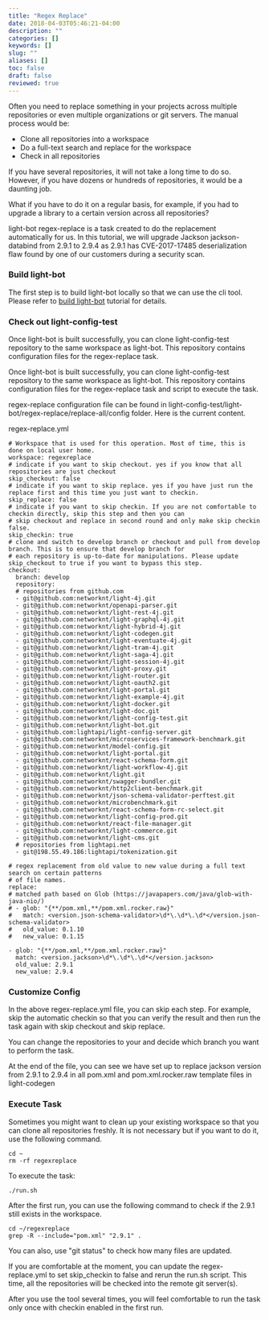 ```yaml
---
title: "Regex Replace"
date: 2018-04-03T05:46:21-04:00
description: ""
categories: []
keywords: []
slug: ""
aliases: []
toc: false
draft: false
reviewed: true
---
```


Often you need to replace something in your projects across multiple repositories or even multiple organizations or git servers. The manual process would be: 

* Clone all repositories into a workspace
* Do a full-text search and replace for the workspace
* Check in all repositories

If you have several repositories, it will not take a long time to do so. However, if you have dozens or hundreds of repositories, it would be a daunting job. 

What if you have to do it on a regular basis, for example, if you had to upgrade a library to a certain version across all repositories?

light-bot regex-replace is a task created to do the replacement automatically for us. In this tutorial, we will upgrade Jackson jackson-databind from 2.9.1 to 2.9.4 as 2.9.1 has CVE-2017-17485 deserialization flaw found by one of our customers during a security scan. 

### Build light-bot

The first step is to build light-bot locally so that we can use the cli tool. Please refer to [build light-bot][] tutorial for details.


[build light-bot]: /tutorial/bot/build-light-bot/

### Check out light-config-test

Once light-bot is built successfully, you can clone light-config-test repository to the same workspace as light-bot. This repository contains configuration files for the regex-replace task. 

Once light-bot is built successfully, you can clone light-config-test repository to the same workspace as light-bot. This repository contains configuration files for the regex-replace task and script to execute the task. 

regex-replace configuration file can be found in light-config-test/light-bot/regex-replace/replace-all/config folder. Here is the current content. 

regex-replace.yml

```
# Workspace that is used for this operation. Most of time, this is done on local user home.
workspace: regexreplace
# indicate if you want to skip checkout. yes if you know that all repositories are just checkout
skip_checkout: false
# indicate if you want to skip replace. yes if you have just run the replace first and this time you just want to checkin.
skip_replace: false
# indicate if you want to skip checkin. If you are not comfortable to checkin directly, skip this step and then you can
# skip checkout and replace in second round and only make skip checkin false.
skip_checkin: true
# clone and switch to develop branch or checkout and pull from develop branch. This is to ensure that develop branch for
# each repository is up-to-date for manipulations. Please update skip_checkout to true if you want to bypass this step.
checkout:
  branch: develop
  repository:
  # repositories from github.com  
  - git@github.com:networknt/light-4j.git
  - git@github.com:networknt/openapi-parser.git
  - git@github.com:networknt/light-rest-4j.git
  - git@github.com:networknt/light-graphql-4j.git
  - git@github.com:networknt/light-hybrid-4j.git
  - git@github.com:networknt/light-codegen.git
  - git@github.com:networknt/light-eventuate-4j.git
  - git@github.com:networknt/light-tram-4j.git
  - git@github.com:networknt/light-saga-4j.git
  - git@github.com:networknt/light-session-4j.git
  - git@github.com:networknt/light-proxy.git
  - git@github.com:networknt/light-router.git
  - git@github.com:networknt/light-oauth2.git
  - git@github.com:networknt/light-portal.git
  - git@github.com:networknt/light-example-4j.git
  - git@github.com:networknt/light-docker.git
  - git@github.com:networknt/light-doc.git
  - git@github.com:networknt/light-config-test.git
  - git@github.com:networknt/light-bot.git
  - git@github.com:lightapi/light-config-server.git
  - git@github.com:networknt/microservices-framework-benchmark.git
  - git@github.com:networknt/model-config.git
  - git@github.com:networknt/light-portal.git
  - git@github.com:networknt/react-schema-form.git
  - git@github.com:networknt/light-workflow-4j.git
  - git@github.com:networknt/light.git
  - git@github.com:networknt/swagger-bundler.git
  - git@github.com:networknt/http2client-benchmark.git
  - git@github.com:networknt/json-schema-validator-perftest.git
  - git@github.com:networknt/microbenchmark.git
  - git@github.com:networknt/react-schema-form-rc-select.git
  - git@github.com:networknt/light-config-prod.git
  - git@github.com:networknt/react-file-manager.git
  - git@github.com:networknt/light-commerce.git
  - git@github.com:networknt/light-cms.git
  # repositories from lightapi.net
  - git@198.55.49.186:lightapi/tokenization.git

# regex replacement from old value to new value during a full text search on certain patterns
# of file names.
replace:
# matched path based on Glob (https://javapapers.com/java/glob-with-java-nio/)
# - glob: "{**/pom.xml,**/pom.xml.rocker.raw}"
#   match: <version.json-schema-validator>\d*\.\d*\.\d*</version.json-schema-validator>
#   old_value: 0.1.10
#   new_value: 0.1.15

- glob: "{**/pom.xml,**/pom.xml.rocker.raw}"
  match: <version.jackson>\d*\.\d*\.\d*</version.jackson>
  old_value: 2.9.1
  new_value: 2.9.4

```

### Customize Config

In the above regex-replace.yml file, you can skip each step. For example, skip the automatic checkin so that you can verify the result and then run the task again with skip checkout and skip replace. 

You can change the repositories to your and decide which branch you want to perform the task. 

At the end of the file, you can see we have set up to replace jackson version from 2.9.1 to 2.9.4 in all pom.xml and pom.xml.rocker.raw template files in light-codegen


### Execute Task

Sometimes you might want to clean up your existing workspace so that you can clone all repositories freshly. It is not necessary but if you want to do it, use the following command. 

```
cd ~
rm -rf regexreplace
```

To execute the task:

```
./run.sh
```

After the first run, you can use the following command to check if the 2.9.1 still exists in the workspace. 

```
cd ~/regexreplace
grep -R --include="pom.xml" "2.9.1" .
```
You can also, use "git status" to check how many files are updated. 

If you are comfortable at the moment, you can update the regex-replace.yml to set skip_checkin to false and rerun the run.sh script. This time, all the repositories will be checked into the remote git server(s). 

After you use the tool several times, you will feel comfortable to run the task only once with checkin enabled in the first run. 
